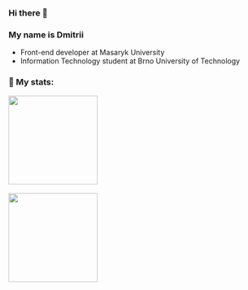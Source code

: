 ### Hi there 👋

### My name is Dmitrii
- Front-end developer at Masaryk University
- Information Technology student at Brno University of Technology

### 🤔 My stats:

<a href="https://github.com/anuraghazra/github-readme-stats">
  <img height=175 align="center" src="https://github-readme-stats.vercel.app/api?username=lasjdhu&theme=transparent&hide=stars" />
  <br />
  <br />
  <img height=175 align="center" src="https://github-readme-stats.vercel.app/api/top-langs/?username=lasjdhu&theme=transparent&layout=compact" />
</a>

<!--
It is a ✨ _special_ ✨ repository because its `README.md` (this file) appears on your GitHub profile.

Here are some ideas to get you started:

- 🔭 I’m currently working on ...
- 🌱 I’m currently learning ...
- 👯 I’m looking to collaborate on ...
- 🤔 I’m looking for help with ...
- 💬 Ask me about ...
- 📫 How to reach me: ...
- 😄 Pronouns: ...
- ⚡ Fun fact: ...
-->
